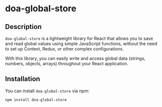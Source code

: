# doa-global-store

## Description
`doa-global-store` is a lightweight library for React that allows you to save and read global values using simple JavaScript functions, without the need to set up Context, Redux, or other complex configurations.

With this library, you can easily write and access global data (strings, numbers, objects, arrays) throughout your React application.

## Installation
You can install `doa-global-store` via npm:

```bash
npm install doa-global-store
